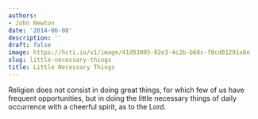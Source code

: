 ```yaml
---
authors:
- John Newton
date: '2014-06-08'
description: ''
draft: false
image: https://hcti.io/v1/image/41d93895-02e3-4c2b-b68c-f0cd81201a8e
slug: little-necessary-things
title: Little Necessary Things
---
```


Religion does not consist in doing great things, for which few of us have frequent opportunities, but in doing the little necessary things of daily occurrence with a cheerful spirit, as to the Lord.